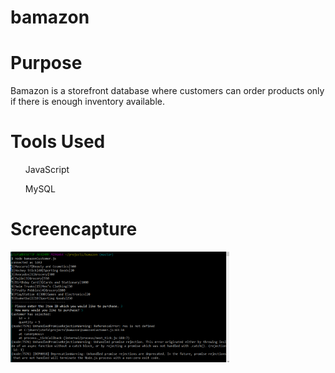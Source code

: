 # bamazon
<h1>Purpose</h1>
Bamazon is a storefront database where customers can order products only if there is enough inventory available. 

<h1>Tools Used</h1>
<ul>JavaScript</ul>
<ul>MySQL</ul>

<h1>Screencapture</h1>
<img src="capture.png" width="350">